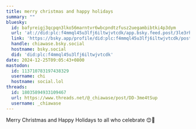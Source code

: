```yaml
---
title: merry christmas and happy holidays
summary: ""
bluesky:
  id: bafyreigj3qcpqn3lko56marntvr6wbcpndtzfusz2uegambibtki4p3dym
  url: 'at://did:plc:f4mmql45u3lfj6iltwjvtcdk/app.bsky.feed.post/3le3rhjuxma2s'
  link: 'https://bsky.app/profile/did:plc:f4mmql45u3lfj6iltwjvtcdk/post/3le3rhjuxma2s'
  handle: chiawase.bsky.social
  hostname: bsky.social
  did: 'did:plc:f4mmql45u3lfj6iltwjvtcdk'
date: 2024-12-25T09:05:43+0800
mastodon:
  id: 113710783197438329
  username: chi
  hostname: social.lol
threads:
  id: 18035894933109467
  url: https://www.threads.net/@_chiawase/post/DD-3me4tSup
  username: _chiawase
---
```


Merry Christmas and Happy Holidays to all who celebrate 😊🎄
